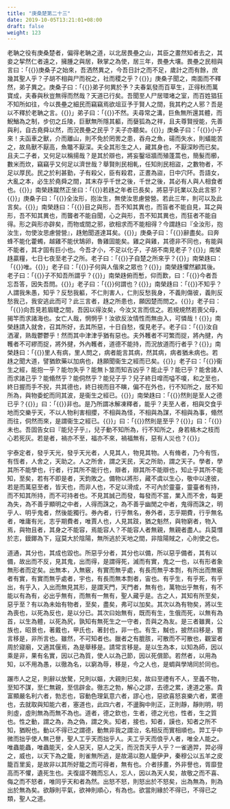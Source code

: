 ```yaml
---
title: "庚桑楚第二十三"
date: 2019-10-05T13:21:01+08:00
draft: false
weight: 123
---
```




老聃之役有庚桑楚者，偏得老聃之道，以北居畏壘之山，其臣之畫然知者去之，其妾之挈然仁者遠之，擁腫之與居，鞅掌之為使，居三年，畏壘大壤。畏壘之民相與言曰：「{{<span secondary>}}庚桑子之始來，吾洒然異之，今吾日計之而不足，歲計之而有餘，庶幾其聖人乎？子胡不相與尸而祝之，社而稷之乎？{{</span>}}」庚桑子聞之，南面而不釋然，弟子異之。庚桑子曰：「{{<span secondary>}}弟子何異於予？夫春氣發而百草生，正得秋而萬寶成，夫春與秋豈無得而然哉？天道已行矣。吾聞至人尸居環堵之室，而百姓猖狂不知所如往，今以畏壘之細民而竊竊焉欲俎豆予于賢人之間，我其杓之人邪？吾是以不釋於老聃之言。{{</span>}}」弟子曰：「{{<span secondary>}}不然。夫尋常之溝，巨魚無所還其體，而鯢鰌為之制，步仞之丘陵，巨獸無所隱其軀，而㜸狐為之祥，且夫尊賢授能，先善與利，自古堯舜以然，而況畏壘之民乎？夫子亦聽矣。{{</span>}}」庚桑子曰：「{{<span secondary>}}小子來！夫函車之獸，介而離山，則不免於罔罟之患，吞舟之魚，碭而失水，則蟻能苦之，故鳥獸不厭高，魚鼈不厭深。夫全其形生之人，藏其身也，不厭深眇而已矣。且夫二子者，又何足以稱揚哉？是其於辯也，將妄鑿垣牆而殖蓬蒿也，簡髮而櫛，數米而炊，竊竊乎又何足以濟世哉？舉賢則民相軋，任知則民相盜，之數物者，不足以厚民。民之於利甚勤，子有殺父，臣有殺君，正晝為盜，日中穴阫。吾語女，大亂之本，必生於堯舜之間，其末存乎千世之後，千世之後，其必有人與人相食者也。{{</span>}}」南榮趎蹴然正坐曰：「{{<span secondary>}}若趎之年者已長矣，將惡乎託業以及此言邪？{{</span>}}」庚桑子曰：「{{<span secondary>}}全汝形，抱汝生，無使汝思慮營營。若此三年，則可以及此言矣。{{</span>}}」南榮趎曰：「{{<span secondary>}}目之與形，吾不知其異也，而盲者不能自見，耳之與形，吾不知其異也，而聾者不能自聞，心之與形，吾不知其異也，而狂者不能自得。形之與形亦辟矣，而物或間之邪，欲相求而不能相得？今謂趎曰『全汝形，抱汝生，勿使汝思慮營營』，趎勉聞道達耳矣。{{</span>}}」庚桑子曰：「{{<span secondary>}}辭盡矣。曰奔蜂不能化藿蠋，越雞不能伏鵠卵，魯雞固能矣。雞之與雞，其德非不同也，有能與不能者，其才固有巨小也。今吾才小，不足以化子，子胡不南見老子？{{</span>}}」南榮趎贏糧，七日七夜至老子之所。老子曰：「{{<span secondary>}}子自楚之所來乎？{{</span>}}」南榮趎曰：「{{<span secondary>}}唯。{{</span>}}」老子曰：「{{<span secondary>}}子何與人偕來之眾也？{{</span>}}」南榮趎懼然顧其後。老子曰：「{{<span secondary>}}子不知吾所謂乎？{{</span>}}」南榮趎俯而慙，仰而歎，曰：「{{<span secondary>}}今者吾忘吾答，因失吾問。{{</span>}}」老子曰：「{{<span secondary>}}何謂也？{{</span>}}」南榮趎曰：「{{<span secondary>}}不知乎？人謂我朱愚，知乎？反愁我軀，不仁則害人，仁則反愁我身，不義則傷彼，義則反愁我己，我安逃此而可？此三言者，趎之所患也，願因楚而問之。{{</span>}}」老子曰：「{{<span secondary>}}向吾見若眉睫之間，吾因以得汝矣，今汝又言而信之。若規規然若喪父母，揭竿而求諸海也。女亡人哉，惘惘乎！汝欲反汝情性而無由入，可憐哉！{{</span>}}」南榮趎請入就舍，召其所好，去其所惡，十日自愁，復見老子。老子曰：「{{<span secondary>}}汝自洒濯，熟哉鬱鬱乎！然而其中津津乎猶有惡也。夫外韄者不可繁而捉，將內揵，內韄者不可繆而捉，將外揵，外內韄者，道德不能持，而況放道而行者乎？{{</span>}}」南榮趎曰：「{{<span secondary>}}里人有病，里人問之，病者能言其病，然其病，病者猶未病也。若趎之聞大道，譬猶飲藥以加病也，趎願聞衞生之經而已矣。{{</span>}}」老子曰：「{{<span secondary>}}衞生之經，能抱一乎？能勿失乎？能無卜筮而知吉凶乎？能止乎？能已乎？能舍諸人而求諸己乎？能翛然乎？能侗然乎？能兒子乎？兒子終日噑而嗌不嗄，和之至也，終日握而手不掜，共其德也，終日視而目不瞚，偏不在外也，行不知所之，居不知所為，與物委蛇而同其波，是衞生之經已。{{</span>}}」南榮趎曰：「{{<span secondary>}}然則是至人之德已乎？{{</span>}}」曰：「{{<span secondary>}}非也。是乃所謂冰解凍釋者，能乎？夫至人者，相與交食乎地而交樂乎天，不以人物利害相攖，不相與為怪，不相與為謀，不相與為事，翛然而往，侗然而來，是謂衞生之經已。{{</span>}}」曰：「{{<span secondary>}}然則是至乎？{{</span>}}」曰：「{{<span secondary>}}未也。吾固告女曰『能兒子乎』，兒子動不知所為，行不知所之，身若槁木之枝而心若死灰。若是者，禍亦不至，福亦不來，禍福無有，惡有人災也？{{</span>}}」



宇泰定者，發乎天光，發乎天光者，人見其人，物見其物。人有脩者，乃今有恆，有恆者，人舍之，天助之。人之所舍，謂之天民，天之所助，謂之天子。學者，學其所不能學也，行者，行其所不能行也，辯者，辯其所不能辯也，知止乎其所不能知，至矣，若有不即是者，天鈞敗之。備物以將形，藏不虞以生心，敬中以達彼，若是而萬惡至者，皆天也，而非人也，不足以滑成，不可內於靈臺，靈臺者有持，而不知其所持，而不可持者也。不見其誠己而發，每發而不當，業入而不舍，每更為失，為不善乎顯明之中者，人得而誅之，為不善乎幽閒之中者，鬼得而誅之，明乎人、明乎鬼者，然後能獨行。券內者，行乎無名，券外者，志乎期費，行乎無名者，唯庸有光，志乎期費者，唯賈人也，人見其跂，猶之魁然，與物窮者，物入焉，與物且者，其身之不能容，焉能容人？不能容人者無親，無親者盡人。兵莫憯於志，鏌鎁為下，寇莫大於陰陽，無所逃於天地之間，非陰陽賊之，心則使之也。



道通，其分也，其成也毀也。所惡乎分者，其分也以備，所以惡乎備者，其有以備，故出而不反，見其鬼，出而得，是謂得死，滅而有實，鬼之一也，以有形者象無形者而定矣。出無本，入無竅，有實而無乎處，有長而無乎本剽，有所出而無竅者有實，有實而無乎處者，宇也，有長而無本剽者，宙也。有乎生，有乎死，有乎出，有乎入，入出而無見其形，是謂天門，天門者，無有也，萬物出乎無有，有不能以有為有，必出乎無有，而無有一無有，聖人藏乎是。古之人，其知有所至矣，惡乎至？有以為未始有物者，至矣，盡矣，弗可以加矣。其次以為有物矣，將以生為喪也，以死為反也，是以分已。其次曰始無有，既而有生，生俄而死，以無有為首，以生為體，以死為尻，孰知有無死生之一守者，吾與之為友。是三者雖異，公族也，昭景也，著戴也，甲氏也，著封也，非一也。有生，黬也，披然曰移是，嘗言移是，非所言也。雖然，不可知者也。臘者之有膍胲，可散而不可散也，觀室者周於寢廟，又適其偃焉，為是舉移是。請常言移是。是以生為本，以知為師，因以乘是非，果有名實，因以己為質，使人以為己節，因以死償節。若然者，以用為知，以不用為愚，以徹為名，以窮為辱，移是，今之人也，是蜩與學鳩同於同也。



蹍市人之足，則辭以放驁，兄則以嫗，大親則已矣，故曰至禮有不人，至義不物，至知不謀，至仁無親，至信辟金。徹志之勃，解心之謬，去德之累，達道之塞。貴富顯嚴名利六者，勃志也，容動色理氣意六者，謬心也，惡欲喜怒哀樂六者，累德也，去就取與知能六者，塞道也，此四六者，不盪胸中則正，正則靜，靜則明，明則虛，虛則無為而無不為也。道者，德之欽也，生者，德之光也，性者，生之質也。性之動，謂之為，為之偽，謂之失。知者，接也，知者，謨也，知者之所不知，猶睨也。動以不得已之謂德，動無非我之謂治，名相反而實相順也。羿工乎中微而拙乎使人無己譽，聖人工乎天而拙乎人。夫工乎天而俍乎人者，唯全人能之。唯蟲能蟲，唯蟲能天，全人惡天，惡人之天，而況吾天乎人乎？一雀適羿，羿必得之，威也，以天下為之籠，則雀無所逃，是故湯以胞人籠伊尹，秦穆公以五羊之皮籠百里奚，是故非以其所好籠之而可得者，無有也。介者拸畫，外非譽也，胥靡登高而不懼，遺死生也。夫復謵不餽而忘人，忘人，因以為天人矣，故敬之而不喜、侮之而不怒者，唯同乎天和者為然。出怒不怒，則怒出於不怒矣，出為無為，則為出於無為矣。欲靜則平氣，欲神則順心，有為也。欲當則緣於不得已，不得已之類，聖人之道。